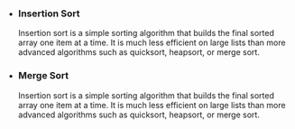 <ul>
  <li><h3>Insertion Sort</h3></li>
  <p>Insertion sort is a simple sorting algorithm that builds the final sorted array one item at a time. It is much less efficient on large lists than more advanced algorithms such as quicksort, heapsort, or merge sort.</p>
  <li><h3>Merge Sort</h3></li>
  <p>Insertion sort is a simple sorting algorithm that builds the final sorted array one item at a time. It is much less efficient on large lists than more advanced algorithms such as quicksort, heapsort, or merge sort.</p></p>
</ul>
